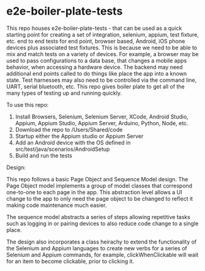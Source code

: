 # e2e-boiler-plate-tests

This repo houses e2e-boiler-plate-tests - that can be used as a quick starting point for creating a set of integration, selenium, appium, test fixture, etc. end to end tests for end point, browser based, Android, iOS phone devices plus associated test fixtures.  This is because we need to be able to mix and match tests on a variety of devices.  For example, a browser may be used to pass configurations to a data base, that changes a mobile apps behavior, when accessing a hardware device.  The backend may need additional end points called to do things like place the app into a known state.  Test harnesses may also need to be controlled via the command line, UART, serial bluetooth, etc.  This repo gives boiler plate to get all of the many types of testing up and running quickly. 

To use this repo:

1. Install Browsers, Selenium, Selenium Server, XCode, Android Studio, Appium, Appium Studio, Appium Server,  Arduino, Python, Node, etc.
2. Download the repo to /Users/Shared/code
3. Startup either the Appium studio or Appium Server
4. Add an Android device with the OS defined in src/test/java/scenarios/AndroidSetup
5. Build and run the tests

Design:

This repo follows a basic Page Object and Sequence Model design.
The Page Object model implements a group of model classes that correspond one-to-one to each page in the app.  This abstraction level allows a UI change to the app to only need the page object to be changed to reflect it making code maintenance much easier.  

The sequence model abstracts a series of steps allowing repetitive tasks such as logging in or pairing devices to also reduce code change to a single place.

The design also incorporates a class heirachy to extend the functionality of the Selenium and Appium languages to create new verbs for a series of Selenium and Appium commands, for example, clickWhenClickable will wait for an item to become clickable, prior to clicking it.

